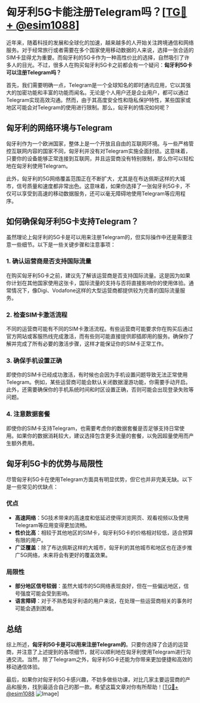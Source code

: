 # 匈牙利5G卡能注册Telegram吗？[[TG💪+ @esim1088](https://t.me/s/esim1088)]

近年来，随着科技的发展和全球化的加速，越来越多的人开始关注跨境通信和网络服务。对于经常旅行或者需要在多个国家使用移动数据的人来说，选择一张合适的SIM卡显得尤为重要。而匈牙利的5G卡作为一种高性价比的选择，自然吸引了许多人的目光。不过，很多人在购买匈牙利5G卡之前都会有一个疑问：**匈牙利5G卡可以注册Telegram吗？**

首先，我们需要明确一点，Telegram是一个全球知名的即时通讯应用，它以其强大的加密功能和丰富的功能而闻名。无论是个人用户还是企业用户，都可以通过Telegram实现高效沟通。然而，由于其高度安全性和隐私保护特性，某些国家或地区可能会对Telegram的使用进行限制。那么，匈牙利的情况如何呢？

## 匈牙利的网络环境与Telegram

匈牙利作为一个欧洲国家，整体上是一个开放且自由的互联网环境。与一些严格管控互联网内容的国家不同，匈牙利并没有对Telegram实施全面封锁。这意味着，只要你的设备能够正常连接到互联网，并且运营商没有特别限制，那么你可以轻松地在匈牙利使用Telegram。

此外，匈牙利的5G网络覆盖范围正在不断扩大，尤其是在布达佩斯这样的大城市，信号质量和速度都非常出色。这意味着，如果你选择了一张匈牙利5G卡，不仅可以享受到高速的移动数据服务，还可以毫无障碍地使用Telegram等应用程序。

## 如何确保匈牙利5G卡支持Telegram？

虽然理论上匈牙利的5G卡是可以用来注册Telegram的，但实际操作中还是需要注意一些细节。以下是一些关键步骤和注意事项：

### 1. 确认运营商是否支持国际流量

在购买匈牙利5G卡之前，建议先了解该运营商是否支持国际流量。这是因为如果你计划在其他国家使用这张卡，国际流量的支持与否将直接影响你的使用体验。通常情况下，像Digi、Vodafone这样的大型运营商都提供较为完善的国际流量服务。

### 2. 检查SIM卡激活流程

不同的运营商可能有不同的SIM卡激活流程。有些运营商可能要求你在购买后通过官方网站或客服热线完成激活，而有些则可能直接提供即插即用的服务。确保你了解并完成了所有必要的激活步骤，这样才能保证你的SIM卡正常工作。

### 3. 确保手机设置正确

即使你的SIM卡已经成功激活，有时候也会因为手机设置问题导致无法正常使用Telegram。例如，某些运营商可能会默认关闭数据漫游功能，你需要手动开启。此外，还需要确保你的手机系统时间和时区设置正确，否则可能会出现登录失败等问题。

### 4. 注意数据套餐

即使你的SIM卡支持Telegram，也需要考虑你的数据套餐是否足够支持日常使用。如果你的数据消耗较大，建议选择包含更多流量的套餐，以免因超量使用而产生额外费用。

## 匈牙利5G卡的优势与局限性

尽管匈牙利5G卡在使用Telegram方面具有明显优势，但它也并非完美无缺。以下是一些常见的优缺点：

### 优点

- **高速网络**：5G技术带来的高速度和低延迟使得浏览网页、观看视频以及使用Telegram等应用变得更加流畅。
- **性价比高**：相较于其他地区的SIM卡，匈牙利5G卡的价格相对较低，适合预算有限的用户。
- **广泛覆盖**：除了布达佩斯这样的大城市，匈牙利的其他城市和地区也在逐步推广5G网络，未来将会有更好的覆盖效果。

### 局限性

- **部分地区信号较弱**：虽然大城市的5G网络表现良好，但在一些偏远地区，信号强度可能会受到影响。
- **语言障碍**：对于不熟悉匈牙利语的用户来说，在处理一些运营商相关的事务时可能会遇到困难。

## 总结

综上所述，**匈牙利5G卡是可以用来注册Telegram的**。只要你选择了合适的运营商，并注意了上述提到的各项细节，就可以顺利地在匈牙利使用Telegram进行沟通交流。当然，除了Telegram之外，匈牙利5G卡还能为你带来更加便捷和高效的移动通信体验。

最后，如果你对匈牙利5G卡感兴趣，不妨多做些功课，对比几家主要运营商的产品和服务，找到最适合自己的那一款。希望这篇文章对你有所帮助！[[TG💪+ @esim1088](https://t.me/s/esim1088) ![Image](https://i.postimg.cc/4NQfJmqS/Snipaste-2025-05-13-00-14-12.png)]